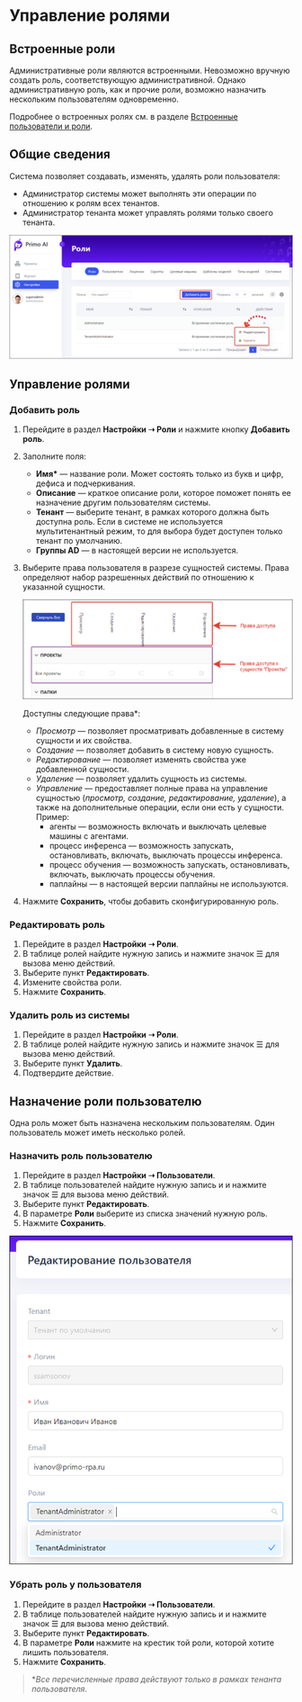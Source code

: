 # Управление ролями

## Встроенные роли

Административные роли являются встроенными. Невозможно вручную создать роль, соответствующую административной. Однако административную роль, как и прочие роли, возможно назначить нескольким пользователям одновременно.

Подробнее о встроенных ролях см. в разделе [Встроенные пользователи и роли](https://github.com/PrimoRPA/Docs.Rus/blob/1299-%D0%BD%D0%B0%D0%BF%D0%B8%D1%81%D0%B0%D1%82%D1%8C-%D0%B4%D0%BE%D0%BA%D1%83%D0%BC%D0%B5%D0%BD%D1%82-%D0%BF%D0%BE-primoai/primo-ai/admin/system-users.md).

## Общие сведения

Система позволяет создавать, изменять, удалять роли пользователя:
* Администратор системы может выполнять эти операции по отношению к ролям всех тенантов.
* Администратор тенанта может управлять ролями только своего тенанта.

![](<../../../.gitbook/assets1/primo-ai/roles-buttons.png>)


## Управление ролями

### Добавить роль

1. Перейдите в раздел **Настройки ➝ Роли** и нажмите кнопку **Добавить роль**.
2. Заполните поля:
   * **Имя\*** — название роли. Может состоять только из букв и цифр, дефиса и подчеркивания.
   * **Описание** — краткое описание роли, которое поможет понять ее назначение другим пользователям системы.
   * **Тенант** — выберите тенант, в рамках которого должна быть доступна роль. Если в системе не используется мультитенантный режим, то для выбора будет доступен только тенант по умолчанию.
   * **Группы AD** — в настоящей версии не используется.
3. Выберите права пользователя в разрезе сущностей системы. Права определяют набор разрешенных действий по отношению к указанной сущности.

   ![](<../../../.gitbook/assets1/primo-ai/rights-in-roles.png>)
   
   Доступны следующие права\*:
   * *Просмотр* — позволяет просматривать добавленные в систему сущности и их свойства.
   * *Создание* — позволяет добавить в систему новую сущность. 
   * *Редактирование* — позволяет изменять свойства уже добавленной сущности.
   * *Удаление* — позволяет удалить сущность из системы. 
   * *Управление* — предоставляет полные права на управление сущностью (*просмотр, создание, редактирование, удаление*), а также на дополнительные операции, если они есть у сущности. Пример: 
     * агенты — возможность включать и выключать целевые машины с агентами.
     * процесс инференса — возможность запускать, остановливать, включать, выключать процессы инференса.
     * процесс обучения — возможность запускать, остановливать, включать, выключать процессы обучения.
     * паплайны — в настоящей версии паплайны не используются.
8. Нажмите **Сохранить**, чтобы добавить сконфигурированную роль.


### Редактировать роль

1. Перейдите в раздел **Настройки ➝ Роли**.
2. В таблице ролей найдите нужную запись и нажмите значок ☰ для вызова меню действий.
3. Выберите пункт **Редактировать**.
4. Измените свойства роли.
5. Нажмите **Сохранить**.


### Удалить роль из системы

1. Перейдите в раздел **Настройки ➝ Роли**.
2. В таблице ролей найдите нужную запись и нажмите значок ☰ для вызова меню действий.
3. Выберите пункт **Удалить**.
4. Подтвердите действие.


## Назначение роли пользователю

Одна роль может быть назначена нескольким пользователям. Один пользователь может иметь несколько ролей. 


### Назначить роль пользователю

1. Перейдите в раздел **Настройки ➝ Пользователи**.
2. В таблице пользователей найдите нужную запись и и нажмите значок ☰ для вызова меню действий.
3. Выберите пункт **Редактировать**.
4. В параметре **Роли** выберите из списка значений нужную роль.
5. Нажмите **Сохранить**.

![](<../../../.gitbook/assets1/primo-ai/set-role.png>)


### Убрать роль у пользователя 

1. Перейдите в раздел **Настройки ➝ Пользователи**.
2. В таблице пользователей найдите нужную запись и и нажмите значок ☰ для вызова меню действий.
3. Выберите пункт **Редактировать**.
4. В параметре **Роли** нажмите на крестик той роли, которой хотите лишить пользователя.
5. Нажмите **Сохранить**.


>\**Все перечисленные права действуют только в рамках тенанта пользователя*.
